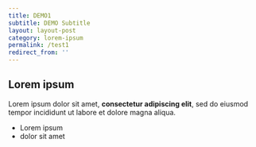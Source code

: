 ```yaml
---
title: DEMO1
subtitle: DEMO Subtitle
layout: layout-post
category: lorem-ipsum
permalink: /test1
redirect_from: ''
---
```

## Lorem ipsum

Lorem ipsum dolor sit amet, **consectetur adipiscing elit**, sed do eiusmod tempor incididunt ut labore et dolore magna aliqua.

- Lorem ipsum
- dolor sit amet